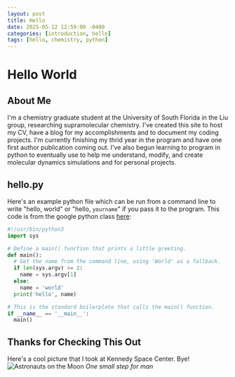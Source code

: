 ```yaml
---
layout: post
title: Hello
date: 2025-05-12 12:59:00 -0400
categories: [introduction, hello]
tags: [hello, chemistry, python]
---
```


# Hello World

## About Me

I'm a chemistry graduate student at the University of South Florida in the Liu group, researching supramolecular chemistry. I've created this site to host my CV, have a blog for my accomplishments and to document my coding projects. I'm currently finishing my thrid year in the program and have one first author publication coming out. I've also begun learning to program in python to eventually use to help me understand, modify, and create molecular dynamics simulations and for personal projects.

## hello.py

Here's an example python file which can be run from a command line to write "hello, world" or "hello, `yourname`" if you pass it to the program. This code is from the google python class <a href = "https://developers.google.com/edu/python/">here</a>:

```python
#!/usr/bin/python3
import sys

# Define a main() function that prints a little greeting.
def main():
  # Get the name from the command line, using 'World' as a fallback.
  if len(sys.argv) >= 2:
    name = sys.argv[1]
  else:
    name = 'world'
  print('hello', name)

# This is the standard boilerplate that calls the main() function.
if __name__ == '__main__':
  main()
```

## Thanks for Checking This Out
Here's a cool picture that I took at Kennedy Space Center. Bye!
![Astronauts on the Moon](https://pbs.twimg.com/profile_banners/1729324834553790465/1701138794/1500x500)
_One small step for man_